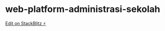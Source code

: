 # web-platform-administrasi-sekolah

[Edit on StackBlitz ⚡️](https://stackblitz.com/edit/web-platform-kjbwvs)

